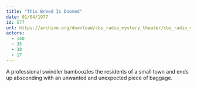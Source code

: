 ```yaml
---
title: "This Breed Is Doomed"
date: 01/04/1977
id: 577
url: https://archive.org/download/cbs_radio_mystery_theater/cbs_radio_mystery_theater-0551-0600.zip/cbs_radio_mystery_theater-0551-0600%2Fcbsrmt_0577_this_breed_is_doomed.mp3
actors:
  - 140
  - 35
  - 38
  - 17
---
```

A professional swindler bamboozles the residents of a small town and ends up absconding with an unwanted and unexpected piece of baggage.